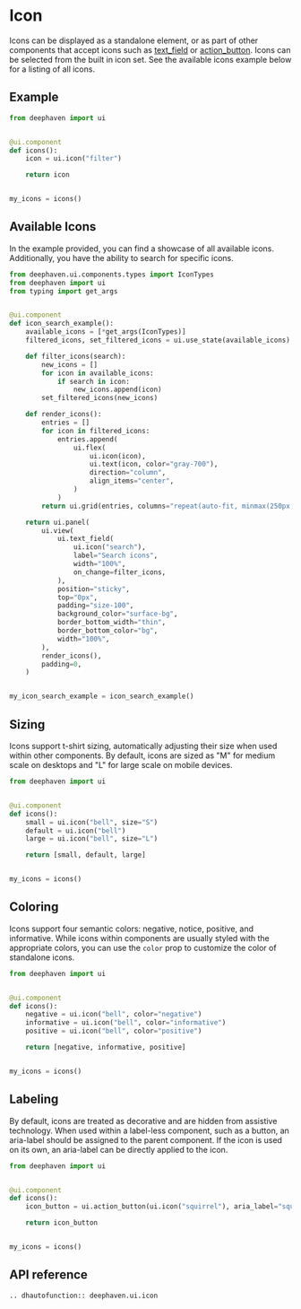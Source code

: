 # Icon

Icons can be displayed as a standalone element, or as part of other components that accept icons such as [text_field](./text_field.md) or [action_button](./action_button.md). Icons can be selected from the built in icon set. See the available icons example below for a listing of all icons.

## Example

```python
from deephaven import ui


@ui.component
def icons():
    icon = ui.icon("filter")

    return icon


my_icons = icons()
```

## Available Icons

In the example provided, you can find a showcase of all available icons. Additionally, you have the ability to search for specific icons.

```python
from deephaven.ui.components.types import IconTypes
from deephaven import ui
from typing import get_args


@ui.component
def icon_search_example():
    available_icons = [*get_args(IconTypes)]
    filtered_icons, set_filtered_icons = ui.use_state(available_icons)

    def filter_icons(search):
        new_icons = []
        for icon in available_icons:
            if search in icon:
                new_icons.append(icon)
        set_filtered_icons(new_icons)

    def render_icons():
        entries = []
        for icon in filtered_icons:
            entries.append(
                ui.flex(
                    ui.icon(icon),
                    ui.text(icon, color="gray-700"),
                    direction="column",
                    align_items="center",
                )
            )
        return ui.grid(entries, columns="repeat(auto-fit, minmax(250px, 1fr))")

    return ui.panel(
        ui.view(
            ui.text_field(
                ui.icon("search"),
                label="Search icons",
                width="100%",
                on_change=filter_icons,
            ),
            position="sticky",
            top="0px",
            padding="size-100",
            background_color="surface-bg",
            border_bottom_width="thin",
            border_bottom_color="bg",
            width="100%",
        ),
        render_icons(),
        padding=0,
    )


my_icon_search_example = icon_search_example()
```


## Sizing

Icons support t-shirt sizing, automatically adjusting their size when used within other components. By default, icons are sized as "M" for medium scale on desktops and "L" for large scale on mobile devices.

```python
from deephaven import ui


@ui.component
def icons():
    small = ui.icon("bell", size="S")
    default = ui.icon("bell")
    large = ui.icon("bell", size="L")

    return [small, default, large]


my_icons = icons()
```

## Coloring

Icons support four semantic colors: negative, notice, positive, and informative. While icons within components are usually styled with the appropriate colors, you can use the `color` prop to customize the color of standalone icons.

```python
from deephaven import ui


@ui.component
def icons():
    negative = ui.icon("bell", color="negative")
    informative = ui.icon("bell", color="informative")
    positive = ui.icon("bell", color="positive")

    return [negative, informative, positive]


my_icons = icons()
```

## Labeling

By default, icons are treated as decorative and are hidden from assistive technology. When used within a label-less component, such as a button, an aria-label should be assigned to the parent component. If the icon is used on its own, an aria-label can be directly applied to the icon.

```python
from deephaven import ui


@ui.component
def icons():
    icon_button = ui.action_button(ui.icon("squirrel"), aria_label="squirrel")

    return icon_button


my_icons = icons()
```


## API reference

```{eval-rst}
.. dhautofunction:: deephaven.ui.icon
```
